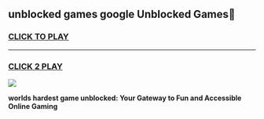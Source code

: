 
## unblocked games google Unblocked Games👋
<h3>
<a href="https://premium.freeplayer.one?title=unblocked_games_google&ref=16F">CLICK TO PLAY</a></h3>
<hr>

<h3>
<a href="https://premium.freeplayer.one?title=unblocked_games_google&ref=16F">CLICK 2 PLAY</a>
  
</h3>

<a href="https://premium.freeplayer.one?title=unblocked_games_google&ref=16F/"><img src="https://clearcache.store/games.png"></a>


**worlds hardest game unblocked: Your Gateway to Fun and Accessible Online Gaming**
